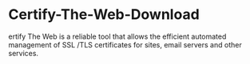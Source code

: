 # Certify-The-Web-Download
ertify The Web is a reliable tool that allows the efficient automated management of SSL /TLS certificates for sites, email servers and other services.
